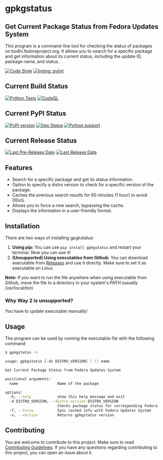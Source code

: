 # gpkgstatus

## Get Current Package Status from Fedora Updates System

This program is a command-line tool for checking the status of packages on bodhi.fedoraproject.org.
It allows you to search for a specific package and get information about its current status, including the update ID, package name, and status.

[![Code Style](https://img.shields.io/badge/code%20style-black-000000)](https://github.com/psf/black)
[![linting: pylint](https://img.shields.io/badge/linting-pylint-yellowgreen)](https://github.com/PyCQA/pylint)

## Current Build Status

[![Python Tests](https://github.com/dkvc/gpkgstatus/actions/workflows/python-test.yml/badge.svg?branch=main)](https://github.com/dkvc/gpkgstatus/actions/workflows/python-test.yml)
[![CodeQL](https://github.com/dkvc/gpkgstatus/actions/workflows/codeql.yml/badge.svg?branch=main)](https://github.com/dkvc/gpkgstatus/actions/workflows/codeql.yml)

## Current PyPI Status

[![PyPI version](https://img.shields.io/pypi/v/gpkgstatus)](https://pypi.org/project/gpkgstatus/)
[![Dep Status](https://img.shields.io/librariesio/release/pypi/gpkgstatus)](https://pypi.org/project/gpkgstatus/)
[![Python support](https://img.shields.io/pypi/pyversions/gpkgstatus)](https://pypi.org/project/gpkgstatus/)

## Current Release Status

[![Last Pre-Release Date](https://img.shields.io/github/release-date-pre/dkvc/gpkgstatus?label=Github%20Release%20(Preview)&)](https://github.com/dkvc/gpkgstatus/releases)
[![Last Release Date](https://img.shields.io/github/release-date/dkvc/gpkgstatus?label=Github%20Release&)](https://github.com/dkvc/gpkgstatus/releases)

## Features

- Search for a specific package and get its status information.
- Option to specify a distro version to check for a specific version of the package.
- Caches the previous search results for 60 minutes (1 hour) to avoid DDoS.
- Allows you to force a new search, bypassing the cache.
- Displays the information in a user-friendly format.

## Installation

There are two ways of installing gpgkstatus:

1. **Using pip:** You can use `pip install gpkgstatus` and restart your terminal. Now you can use it!
2. **(Unsupported) Using executables from Github:** You can download executable from [Releases](https://github.com/dkvc/gpkgstatus) and use it directly. Make sure to set it as executable on Linux.

**Note:** If you want to run the file anywhere when using executable from Github, move the file to a directory in your system's PATH (usually /usr/local/bin)

### Why Way 2 is unsupported?

You have to update executable manually!

## Usage

The program can be used by running the executable file with the following command:

```bash
$ gpkgstatus -h

usage: gpkgstatus [-dv DISTRO_VERSION] [-f] name

Get Current Package Status from Fedora Updates System

positional arguments:
  name                  Name of the package

options:
  -h, --help            show this help message and exit
  -d DISTRO_VERSION, --distro-version DISTRO_VERSION
                        Checks package status for corresponding Fedora version
  -f, --force           Sync cached info with Fedora Updates System
  -v, --version         Returns gpkgstatus version
```

## Contributing

You are welcome to contribute to this project. Make sure to read [Contributing Guidelines](https://github.com/dkvc/gpkgstatus/blob/main/CONTRIBUTING.md). If you have any questions regarding contributing to this project, you can open an issue about it.
